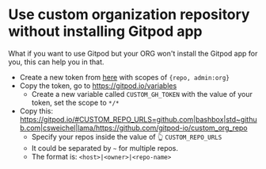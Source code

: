 # Use custom organization repository without installing Gitpod app

What if you want to use Gitpod but your ORG won't install the Gitpod app for you, this can help you in that.

- Create a new token from [here](https://github.com/settings/tokens/new) with scopes of `{repo, admin:org}`
- Copy the token, go to https://gitpod.io/variables
  - Create a new variable called `CUSTOM_GH_TOKEN` with the value of your token, set the scope to `*/*`
- Copy this: https://gitpod.io/#CUSTOM_REPO_URLS=github.com|bashbox|std~github.com|csweichel|lama/https://github.com/gitpod-io/custom_org_repo
  - Specify your repos inside the value of 👆 `CUSTOM_REPO_URLS`
  - It could be separated by `~` for multiple repos.
  - The format is: `<host>|<owner>|<repo-name>`
